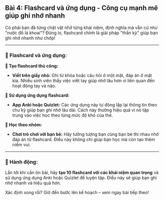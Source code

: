 ## Bài 4: Flashcard và ứng dụng - Công cụ mạnh mẽ giúp ghi nhớ nhanh

Có phải bạn đã từng chật vật nhớ từng khái niệm, định nghĩa mà vẫn cứ như "nước đổ lá khoai"? Đừng lo, flashcard chính là giải pháp "thần kỳ" giúp bạn ghi nhớ nhanh như chớp!

---

### 📌 Flashcard và ứng dụng:

**🔹 Tạo flashcard thủ công:**
- **Viết trên giấy nhỏ:** Ghi từ khóa hoặc câu hỏi ở một mặt, đáp án ở mặt kia. Nhiều sinh viên thấy việc viết tay giúp nhớ lâu hơn vì liên quan đến hoạt động tay và não.

**🔹 Sử dụng ứng dụng flashcard:**
- **App Anki hoặc Quizlet:** Các ứng dụng này tự động lặp lại thông tin theo chu kỳ giúp bạn ghi nhớ lâu dài. Cách này thường hiệu quả vì nó tập trung vào việc học theo từng mức độ khó của thẻ.

**🔹 Học theo nhóm:**
- **Chơi trò chơi với bạn bè:** Hãy tưởng tượng bạn cùng bạn bè thi nhau nhớ đáp án từ flashcard. Điều này không chỉ giúp bạn học mà còn tạo thêm niềm vui.

---

### 🚀 Hành động:

Lần tới khi cần ôn bài, hãy **tạo 10 flashcard với các khái niệm quan trọng** và sử dụng ứng dụng Anki hoặc Quizlet để luyện tập. Điều này sẽ giúp bạn ghi nhớ nhanh và hiệu quả hơn.

Xác định xong rồi? Giờ đến bước lên kế hoạch – xem ngay bài tiếp theo!